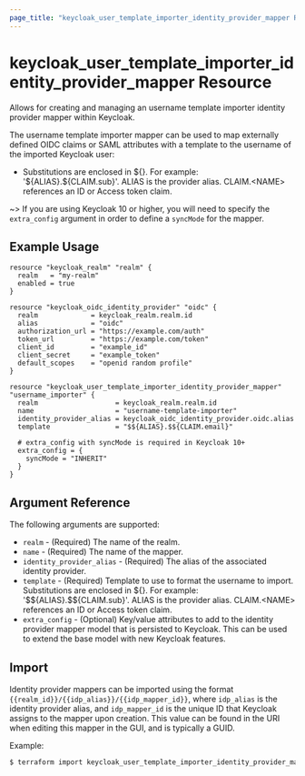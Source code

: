 ```yaml
---
page_title: "keycloak_user_template_importer_identity_provider_mapper Resource"
---
```


# keycloak\_user\_template\_importer\_identity\_provider\_mapper Resource

Allows for creating and managing an username template importer identity provider mapper within Keycloak.

The username template importer mapper can be used to map externally defined OIDC claims or SAML attributes with a template to the username of the imported Keycloak user:

- Substitutions are enclosed in \${}. For example: '\${ALIAS}.\${CLAIM.sub}'. ALIAS is the provider alias. CLAIM.\<NAME\> references an ID or Access token claim.

~> If you are using Keycloak 10 or higher, you will need to specify the `extra_config` argument in order to define a `syncMode` for the mapper.

## Example Usage

```hcl
resource "keycloak_realm" "realm" {
  realm   = "my-realm"
  enabled = true
}

resource "keycloak_oidc_identity_provider" "oidc" {
  realm             = keycloak_realm.realm.id
  alias             = "oidc"
  authorization_url = "https://example.com/auth"
  token_url         = "https://example.com/token"
  client_id         = "example_id"
  client_secret     = "example_token"
  default_scopes    = "openid random profile"
}

resource "keycloak_user_template_importer_identity_provider_mapper" "username_importer" {
  realm                   = keycloak_realm.realm.id
  name                    = "username-template-importer"
  identity_provider_alias = keycloak_oidc_identity_provider.oidc.alias
  template                = "$${ALIAS}.$${CLAIM.email}"

  # extra_config with syncMode is required in Keycloak 10+
  extra_config = {
    syncMode = "INHERIT"
  }
}
```

## Argument Reference

The following arguments are supported:

- `realm` - (Required) The name of the realm.
- `name` - (Required) The name of the mapper.
- `identity_provider_alias` - (Required) The alias of the associated identity provider.
- `template` - (Required) Template to use to format the username to import. Substitutions are enclosed in \${}. For example: '\$\${ALIAS}.\$\${CLAIM.sub}'. ALIAS is the provider alias. CLAIM.\<NAME\> references an ID or Access token claim.
- `extra_config` - (Optional) Key/value attributes to add to the identity provider mapper model that is persisted to Keycloak. This can be used to extend the base model with new Keycloak features.

## Import

Identity provider mappers can be imported using the format `{{realm_id}}/{{idp_alias}}/{{idp_mapper_id}}`, where `idp_alias` is the identity provider alias, and `idp_mapper_id` is the unique ID that Keycloak
assigns to the mapper upon creation. This value can be found in the URI when editing this mapper in the GUI, and is typically a GUID.

Example:

```bash
$ terraform import keycloak_user_template_importer_identity_provider_mapper.username_importer my-realm/my-mapper/f446db98-7133-4e30-b18a-3d28fde7ca1b
```
